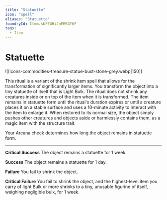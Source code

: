 ```yaml
---
title: "Statuette"
icon: "spell"
aliases: "Statuette"
foundryId: Item.sbPEGHiJnFRRGY6F
tags:
  - Item
---
```


# Statuette
![[icons-commodities-treasure-statue-bust-stone-grey.webp|150]]

This ritual is a variant of the shrink item spell that allows for the transformation of significantly larger items. You transform the object into a tiny statuette of itself that is Light Bulk. The ritual does not shrink any creatures inside or on top of the item when it is transformed. The item remains in statuette form until the ritual's duration expires or until a creature places it on a stable surface and uses a 10-minute activity to Interact with the item to enlarge it. When restored to its normal size, the object simply pushes other creatures and objects aside or harmlessly contains them, as a magic item with the structure trait.

Your Arcana check determines how long the object remains in statuette form.

* * *

**Critical Success** The object remains a statuette for 1 week.

**Success** The object remains a statuette for 1 day.

**Failure** You fail to shrink the object.

**Critical Failure** You fail to shrink the object, and the highest-level item you carry of light Bulk or more shrinks to a tiny, unusable figurine of itself, weighing negligible bulk, for 1 week.
